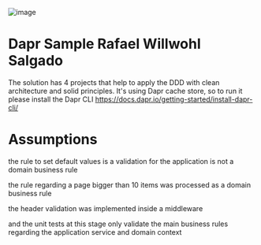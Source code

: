 ![image](https://github.com/salgadorw/RWS.Dapr.Sample/assets/4457435/3f718d78-c82b-482f-985c-3a59fec6d5ba)
# Dapr Sample Rafael Willwohl Salgado

The solution has 4 projects that help to apply the DDD with clean architecture and solid principles.
It's using Dapr cache store, so to run it please install the Dapr CLI https://docs.dapr.io/getting-started/install-dapr-cli/ 

# Assumptions 

the rule to set default values is a validation for the application is not a domain business rule

the rule regarding a page bigger than 10 items was processed as a domain business rule

the header validation was implemented inside a middleware

and the unit tests at this stage only validate the main business rules regarding the application service and domain context


